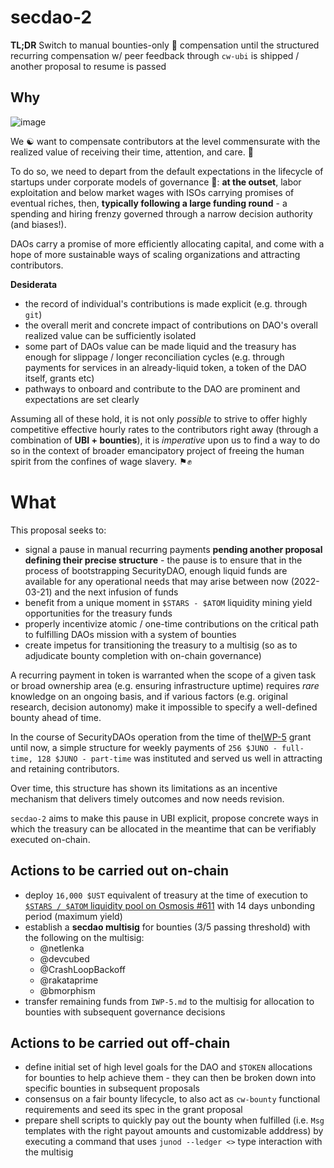 # secdao-2
**TL;DR** Switch to manual bounties-only 🤠 compensation until the structured recurring compensation w/ peer feedback through `cw-ubi` is shipped / another proposal to resume is passed
## Why
![image](https://user-images.githubusercontent.com/1236584/159340485-127d084f-f8ae-4240-ab3b-820d1c186956.png)

We ☯️ want to compensate contributors at the level commensurate with the realized value of receiving their time, attention, and care. 🌱

To do so, we need to depart from the default expectations in the lifecycle of startups under corporate models of governance 🏢: **at the outset**, labor exploitation and below market wages with ISOs carrying promises of eventual riches, then, **typically following a large funding round** - a spending and hiring frenzy governed through a narrow decision authority (and biases!).

DAOs carry a promise of more efficiently allocating capital, and come with a hope of more sustainable ways of scaling organizations and attracting contributors.

**Desiderata**

- the record of individual's contributions is made explicit (e.g. through `git`)
- the overall merit and concrete impact of contributions on DAO's overall realized value can be sufficiently isolated
- some part of DAOs value can be made liquid and the treasury has enough for slippage / longer reconciliation cycles (e.g. through payments for services in an already-liquid token, a token of the DAO itself, grants etc)
- pathways to onboard and contribute to the DAO are prominent and expectations are set clearly

Assuming all of these hold, it is not only _possible_ to strive to offer highly competitive effective hourly rates to the contributors right away (through a combination of **UBI + bounties**), it is _imperative_ upon us to find a way to do so in the context of broader emancipatory project of freeing the human spirit from the confines of wage slavery. ⚑✊

# What
This proposal seeks to:

- signal a pause in manual recurring payments **pending another proposal defining their precise structure** - the pause is to ensure that in the process of bootstrapping SecurityDAO, enough liquid funds are available for any operational needs that may arise between now (2022-03-21) and the next infusion of funds
- benefit from a unique moment in `$STARS - $ATOM` liquidity mining yield opportunities for the treasury funds
- properly incentivize atomic / one-time contributions on the critical path to fulfilling DAOs mission with a system of bounties
- create impetus for transitioning the treasury to a multisig (so as to adjudicate bounty completion with on-chain governance)

A recurring payment in token is warranted when the scope of a given task or broad ownership area (e.g. ensuring infrastructure uptime) requires _rare_ knowledge on an ongoing basis, and if various factors (e.g. original research, decision autonomy) make it impossible to specify a well-defined bounty ahead of time.

In the course of SecurityDAOs operation from the time of the[IWP-5](https://github.com/InterWasm/DAO/blob/main/IWPs/iwp-5.md) grant until now, a simple structure for weekly payments of `256 $JUNO - full-time, 128 $JUNO - part-time` was instituted and served us well in attracting and retaining contributors.

Over time, this structure has shown its limitations as an incentive mechanism that delivers timely outcomes and now needs revision.

`secdao-2` aims to make this pause in UBI explicit, propose concrete ways in which the treasury can be allocated in the meantime that can be verifiably executed on-chain.

## Actions to be carried out on-chain
* deploy `16,000 $UST` equivalent of treasury at the time of execution to [`$STARS / $ATOM` liquidity pool on Osmosis #611](https://info.osmosis.zone/pool/611) with 14 days unbonding period (maximum yield)
* establish a **secdao multisig** for bounties (3/5 passing threshold) with the following on the multisig:
  - @netlenka
  - @devcubed
  - @CrashLoopBackoff
  - @rakataprime
  - @bmorphism
* transfer remaining funds from `IWP-5.md` to the multisig for allocation to bounties with subsequent governance decisions

## Actions to be carried out off-chain
* define initial set of high level goals for the DAO and `$TOKEN` allocations for bounties to help achieve them - they can then be broken down into specific bounties in subsequent proposals
* consensus on a fair bounty lifecycle, to also act as `cw-bounty` functional requirements and seed its spec in the grant proposal
* prepare shell scripts to quickly pay out the bounty when fulfilled (i.e. `Msg` templates with the right payout amounts and customizable adddress) by executing a command that uses `junod --ledger <>` type interaction with the multisig

